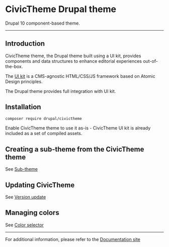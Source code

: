 # CivicTheme Drupal theme

Drupal 10 component-based theme.

----

## Introduction

CivicTheme theme, the Drupal theme built using a UI kit, provides components
and data structures to enhance editorial experiences out-of-the-box.

The [UI kit](https://github.com/civictheme/uikit)
is a CMS-agnostic HTML/CSS/JS framework based on Atomic Design principles.

The Drupal theme provides full integration with UI kit.

## Installation

```bash
composer require drupal/civictheme
```

Enable CivicTheme theme to use it as-is - CivicTheme UI kit is
already included as a set of compiled assets.

## Creating a sub-theme from the CivicTheme theme

See [Sub-theme](https://docs.civictheme.io/development/drupal-theme/sub-theme)

## Updating CivicTheme

See [Version update](https://docs.civictheme.io/development/drupal-theme/version-update)

## Managing colors

See [Color selector](https://docs.civictheme.io/development/drupal-theme/color-selector)

---

For additional information, please refer to
the [Documentation site](https://docs.civictheme.io/drupal-theme)
